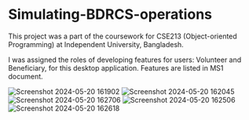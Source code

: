# Simulating-BDRCS-operations

This project was a part of the coursework for CSE213 (Object-oriented Programming) at Independent University, Bangladesh.

I was assigned the roles of developing features for users: Volunteer and Beneficiary, for this desktop application.
Features are listed in MS1 document.


![Screenshot 2024-05-20 161902](https://github.com/Faizan2001/Simulating-BDRCS-operations/assets/47170535/3500264d-a62f-4a21-a444-0d05b118b114)
![Screenshot 2024-05-20 162045](https://github.com/Faizan2001/Simulating-BDRCS-operations/assets/47170535/de263453-8448-4717-ab52-0f014baedb8c)
![Screenshot 2024-05-20 162706](https://github.com/Faizan2001/Simulating-BDRCS-operations/assets/47170535/9a7fb8cd-018d-415c-8f97-b7d3c0212efc)
![Screenshot 2024-05-20 162506](https://github.com/Faizan2001/Simulating-BDRCS-operations/assets/47170535/b19a4492-c3ac-430d-a5c5-f223752c59f3)
![Screenshot 2024-05-20 162618](https://github.com/Faizan2001/Simulating-BDRCS-operations/assets/47170535/3b211b0e-003b-4295-ba18-a5cd556e788f)



